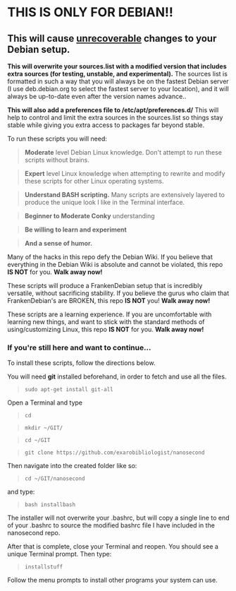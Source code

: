 <h1>THIS IS ONLY FOR DEBIAN!!</h1>

<h2>This will cause <u>unrecoverable</u> changes to your Debian setup.</h2>

<b>This will overwrite your sources.list with a modified version that includes extra sources (for testing, unstable, and experimental).</b> The sources list is formatted in such a way that you will always be on the fastest Debian server (I use deb.debian.org to select the fastest server to your location), and it will always be up-to-date even after the version names advance..

<b>This will also add a preferences file to /etc/apt/preferences.d/</b> This will help to control and limit the extra sources in the sources.list so things stay stable while giving you extra access to packages far beyond stable.

To run these scripts you will need:
<blockquote><b>Moderate</b> level Debian Linux knowledge. Don't attempt to run these scripts without brains.</blockquote>
<blockquote><b>Expert</b> level Linux knowledge when attempting to rewrite and modify these scripts for other Linux operating systems.</blockquote>
<blockquote><b>Understand BASH scripting.</b> Many scripts are extensively layered to produce the unique look I like in the Terminal interface.</blockquote>
<blockquote><b>Beginner to Moderate Conky</b> understanding</blockquote>
<blockquote><b>Be willing to learn and experiment</b></blockquote>
<blockquote><b>And a sense of humor.</b></blockquote>

Many of the hacks in this repo defy the Debian Wiki.
If you believe that everything in the Debian Wiki is absolute and cannot be violated, this repo <b>IS NOT</b> for you. <b>Walk away now!</b>

These scripts will produce a FrankenDebian setup that is incredibly versatile, without sacrificing stability.
If you believe the gurus who claim that FrankenDebian's are BROKEN, this repo <b>IS NOT</b> you! <b>Walk away now!</b>

These scripts are a learning experience.
If you are uncomfortable with learning new things, and want to stick with the standard methods of using/customizing Linux, this repo <b>IS NOT</b> for you. <b>Walk away now!</b>

<h3>If you're still here and want to continue...</h3>

To install these scripts, follow the directions below.

You will need <b>git</b> installed beforehand, in order to fetch and use all the files.

<blockquote><code>sudo apt-get install git-all</code></blockquote>

Open a Terminal and type
<blockquote><code>cd</code></blockquote>
<blockquote><code>mkdir ~/GIT/</code></blockquote>
<blockquote><code>cd ~/GIT</code></blockquote>
<blockquote><code>git clone https://github.com/exarobibliologist/nanosecond</code></blockquote>

Then navigate into the created folder like so:
<blockquote><code>cd ~/GIT/nanosecond</code></blockquote>

and type:
<blockquote><code>bash installbash</code></blockquote>

The installer will not overwrite your .bashrc, but will copy a single line to end of your .bashrc to source the modified bashrc file I have included in the nanosecond repo.

After that is complete, close your Terminal and reopen.
You should see a unique Terminal prompt.
Then type:

<blockquote><code>installstuff</code></blockquote>

Follow the menu prompts to install other programs your system can use.
